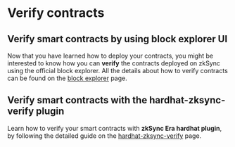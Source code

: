 # Verify contracts

## Verify smart contracts by using block explorer UI

Now that you have learned how to deploy your contracts, you might be interested to know how you can **verify** the contracts deployed on zkSync using the official block explorer. All the details about how to verify contracts can be found on the [block explorer](../../../tools/block-explorer/contract-verification.md) page.


## Verify smart contracts with the hardhat-zksync-verify plugin

Learn how to verify your smart contracts with **zkSync Era hardhat plugin**, by following the detailed guide on the [hardhat-zksync-verify](../../../tools/hardhat/hardhat-zksync-verify.md) page.